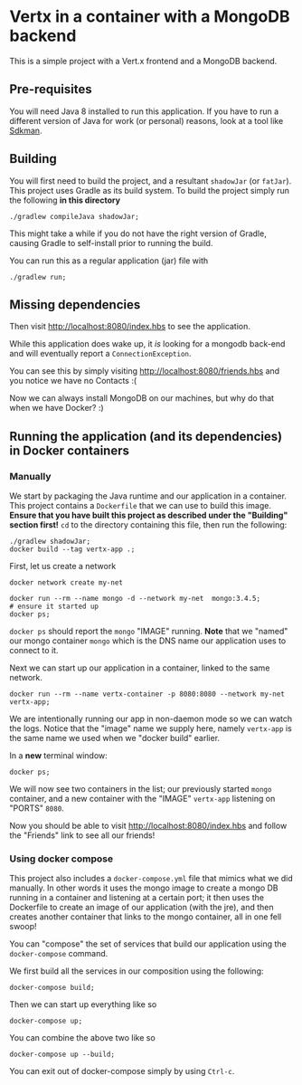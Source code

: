 # Vertx in a container with a MongoDB backend

This is a simple project with a Vert.x frontend and a MongoDB backend.

## Pre-requisites

You will need Java 8 installed to run this application.
If you have to run a different version of Java for work (or personal) reasons, look at a tool like [Sdkman](https://sdkman.io/).

## Building

You will first need to build the project, and a resultant `shadowJar`
(or `fatJar`).
This project uses Gradle as its build system.
To build the project simply run the following **in this directory**

```
./gradlew compileJava shadowJar;
```

This might take a while if you do not have the right version of
Gradle, causing Gradle to self-install prior to running the build.

You can run this as a regular application (jar) file with

``` shell
./gradlew run;
```

## Missing dependencies

Then visit <http://localhost:8080/index.hbs> to see the application.

While this application does wake up, it *is* looking for a mongodb
back-end and will eventually report a `ConnectionException`.

You can see this by simply visiting
<http://localhost:8080/friends.hbs> and you notice we have no Contacts
:(

Now we can always install MongoDB on our machines, but why do that
when we have Docker? :)

## Running the application (and its dependencies) in Docker containers

### Manually

We start by packaging the Java runtime and our application in a
container.
This project contains a `Dockerfile` that we can use to build this
image.
**Ensure that you have built this project as described under the
"Building" section first!**
`cd` to the directory containing this file, then run the following:

```shell
./gradlew shadowJar;
docker build --tag vertx-app .;
```

First, let us create a network

```shell
docker network create my-net
```

```shell
docker run --rm --name mongo -d --network my-net  mongo:3.4.5;
# ensure it started up
docker ps;
```

`docker ps` should report the `mongo` "IMAGE" running.
**Note** that we "named" our mongo container `mongo` which is the DNS name our application uses to connect to it.

Next we can start up our application in a container, linked to the same network.

```shell
docker run --rm --name vertx-container -p 8080:8080 --network my-net vertx-app;
```

We are intentionally running our app in non-daemon mode so we can
watch the logs.
Notice that the "image" name we supply here, namely `vertx-app` is the
same name we used when we "docker build" earlier.

In a **new** terminal window:

```shell
docker ps;
```

We will now see two containers in the list; our previously started
`mongo` container, and a new container with the "IMAGE" `vertx-app`
listening on "PORTS" `8080`.

Now you should be able to visit <http://localhost:8080/index.hbs> and
follow the "Friends" link to see all our friends!

### Using docker compose

This project also includes a `docker-compose.yml` file that mimics
what we did manually.
In other words it uses the mongo image to create a mongo DB running in
a container and listening at a certain port; it then uses the
Dockerfile to create an image of our application (with the jre), and
then creates another container that links to the mongo container, all
in one fell swoop!

You can "compose" the set of services that build our application using
the `docker-compose` command.

We first build all the services in our composition using the following:

```shell
docker-compose build;
```

Then we can start up everything like so

```shell
docker-compose up;
```

You can combine the above two like so

```shell
docker-compose up --build;
```

You can exit out of docker-compose simply by using `Ctrl-c`.

